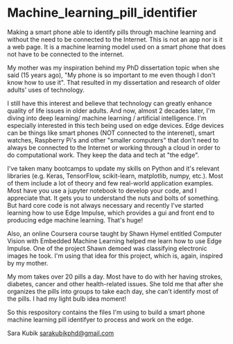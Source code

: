# Machine_learning_pill_identifier
Making a smart phone able to identify pills through machine learning and without the need to be connected to the Internet. This is not an app nor is it a web page. It is a machine learning model used on a smart phone that does not have to be connected to the internet.

My mother was my inspiration behind my PhD dissertation topic when she said (15 years ago), "My phone is so important to me even though I don't know how to use it". That resulted in my dissertation and research of older adults' uses of technology.

I still have this interest and believe that technology can greatly enhance quality of life issues in older adults. And now, almost 2 decades later, I'm diving into deep learning/ machine learning / artificial intelligence. I'm especially interested in this tech being used on edge devices. Edge devices can be things like smart phones (NOT connected to the interenet), smart watches, Raspberry Pi's and other "smaller computers" that don't need to always be connected to the Internet or working through a cloud in order to do computational work. They keep the data and tech at "the edge". 

I've taken many bootcamps to update my skills on Python and it's relevant libraries (e.g. Keras, TensorFlow, scikit-learn, matplotlib, numpy, etc.). Most of them include a lot of theory and few real-world application examples. Most have you use a jupyter notebook to develop your code, and I appreciate that. It gets you to understand the nuts and bolts of something. But hard core code is not always necessary and recently I've started learning how to use Edge Impulse, which provides a gui and front end to producing edge machine learning. That's huge! 

Also, an online Coursera course taught by Shawn Hymel entitled Computer Vision with Embedded Machine Learning helped me learn how to use Edge Impulse. One of the project Shawn demoed was classifying electronic images he took. I'm using that idea for this project, which is, again, inspired by my mother.

My mom takes over 20 pills a day. Most have to do with her having strokes, diabetes, cancer and other health-related issues. She told me that after she organizes the pills into groups to take each day, she can't identify most of the pills. I had my light bulb idea moment!

So this respository contains the files I'm using to build a smart phone machine learning pill identifyer to process and work on the edge.

Sara Kubik
sarakubikphd@gmail.com

